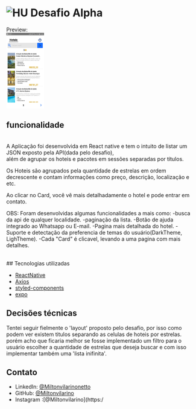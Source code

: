 # <img src="https://avatars1.githubusercontent.com/u/7063040?v=4&s=200.jpg" alt="HU" width="24" /> Desafio Alpha

Preview:<br>
<img src="./alpha-challenge/src/assets/ex1.jpg" alt="Challange accepted" width="100" height="200" />

## funcionalidade
<br>
A Aplicação foi desenvolvida em React native e tem o intuito de listar um JSON exposto pela API(dada pelo desafio), <br>
além de agrupar os hoteis e pacotes em sessões separadas por títulos.

Os Hoteis são agrupados pela quantidade de estrelas em ordem decrescente e contam
informações como preço, descrição, localização e etc.

Ao clicar no Card, você vê mais detalhadamente o hotel e pode entrar em contato.

OBS: Foram desenvolvidas algumas funcionalidades a mais como:
-busca da api de qualquer localidade.
-paginação da lista.
-Botão de ajuda integrado ao Whatsapp ou E-mail.
-Pagina mais detalhada do hotel.
-Suporte e detectação da preferencia de temas do usuário(DarkTheme, LighTheme).
-Cada "Card" é clicavel, levando a uma pagina com mais detalhes.

<br>
## Tecnologias utilizadas

- [ReactNative](https://reactnative.dev/)
- [Axios](https://github.com/axios/axios#axios)
- [styled-components](https://styled-components.com/)
- [expo](https://expo.io/)

## Decisões técnicas

Tentei seguir fielmente o 'layout' proposto pelo desafio, por isso como podem ver
existem titulos separando as celulas de hoteis por estrelas. porém acho que ficaria melhor
se fosse implementado um filtro para o usuário escolher a quantidade de estrelas que deseja buscar
e com isso implementar também uma 'lista inifinita'.


## Contato

- LinkedIn: [@Miltonvilarinonetto](https://www.linkedin.com/miltonvilarinonetto/)
- GitHub: [@Miltonvilarino](https://github.com/Miltonvilarino)
- Instagram :[@Miltonvilarino](https:/
